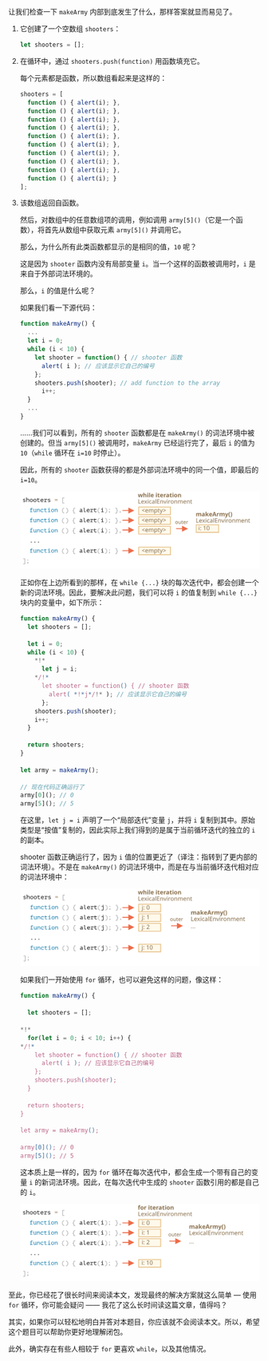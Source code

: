 
让我们检查一下 `makeArmy` 内部到底发生了什么，那样答案就显而易见了。

1. 它创建了一个空数组 `shooters`：

    ```js
    let shooters = [];
    ```
2. 在循环中，通过 `shooters.push(function)` 用函数填充它。

    每个元素都是函数，所以数组看起来是这样的：

    ```js no-beautify
    shooters = [
      function () { alert(i); },
      function () { alert(i); },
      function () { alert(i); },
      function () { alert(i); },
      function () { alert(i); },
      function () { alert(i); },
      function () { alert(i); },
      function () { alert(i); },
      function () { alert(i); },
      function () { alert(i); }
    ];
    ```

3. 该数组返回自函数。

    然后，对数组中的任意数组项的调用，例如调用 `army[5]()`（它是一个函数），将首先从数组中获取元素 `army[5]()` 并调用它。

    那么，为什么所有此类函数都显示的是相同的值，`10` 呢？

    这是因为 `shooter` 函数内没有局部变量 `i`。当一个这样的函数被调用时，`i` 是来自于外部词法环境的。

    那么，`i` 的值是什么呢？

    如果我们看一下源代码：

    ```js
    function makeArmy() {
      ...
      let i = 0;
      while (i < 10) {
        let shooter = function() { // shooter 函数
          alert( i ); // 应该显示它自己的编号
        };
        shooters.push(shooter); // add function to the array
          i++;
      }
      ...
    }
    ```

    ……我们可以看到，所有的 `shooter` 函数都是在 `makeArmy()` 的词法环境中被创建的。但当 `army[5]()` 被调用时，`makeArmy` 已经运行完了，最后 `i` 的值为 `10`（`while` 循环在 `i=10` 时停止）。

    因此，所有的 `shooter` 函数获得的都是外部词法环境中的同一个值，即最后的 `i=10`。

    ![](lexenv-makearmy-empty.svg)

    正如你在上边所看到的那样，在 `while {...}` 块的每次迭代中，都会创建一个新的词法环境。因此，要解决此问题，我们可以将 `i` 的值复制到 `while {...}` 块内的变量中，如下所示：

    ```js run
    function makeArmy() {
      let shooters = [];
    
      let i = 0;
      while (i < 10) {
        *!*
          let j = i;
        */!*
          let shooter = function() { // shooter 函数
            alert( *!*j*/!* ); // 应该显示它自己的编号
          };
        shooters.push(shooter);
        i++;
      }
    
      return shooters;
    }
    
    let army = makeArmy();
    
    // 现在代码正确运行了
    army[0](); // 0
    army[5](); // 5
    ```

    在这里，`let j = i` 声明了一个“局部迭代”变量 `j`，并将 `i` 复制到其中。原始类型是“按值”复制的，因此实际上我们得到的是属于当前循环迭代的独立的 `i` 的副本。

    shooter 函数正确运行了，因为 `i` 值的位置更近了（译注：指转到了更内部的词法环境）。不是在 `makeArmy()` 的词法环境中，而是在与当前循环迭代相对应的词法环境中：

    ![](lexenv-makearmy-while-fixed.svg)

    如果我们一开始使用 `for` 循环，也可以避免这样的问题，像这样：

    ```js run demo
    function makeArmy() {
    
      let shooters = [];
    
    *!*
      for(let i = 0; i < 10; i++) {
    */!*
        let shooter = function() { // shooter 函数
          alert( i ); // 应该显示它自己的编号
        };
        shooters.push(shooter);
      }
    
      return shooters;
    }
    
    let army = makeArmy();
    
    army[0](); // 0
    army[5](); // 5
    ```

    这本质上是一样的，因为 `for` 循环在每次迭代中，都会生成一个带有自己的变量 `i` 的新词法环境。因此，在每次迭代中生成的 `shooter` 函数引用的都是自己的 `i`。

    ![](lexenv-makearmy-for-fixed.svg)

至此，你已经花了很长时间来阅读本文，发现最终的解决方案就这么简单 — 使用 `for` 循环，你可能会疑问 —— 我花了这么长时间读这篇文章，值得吗？

其实，如果你可以轻松地明白并答对本题目，你应该就不会阅读本文。所以，希望这个题目可以帮助你更好地理解闭包。

此外，确实存在有些人相较于 `for` 更喜欢 `while`，以及其他情况。
